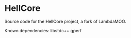 # HellCore
Source code for the HellCore project, a fork of LambdaMOO.

Known dependencies:
libstdc++
gperf

